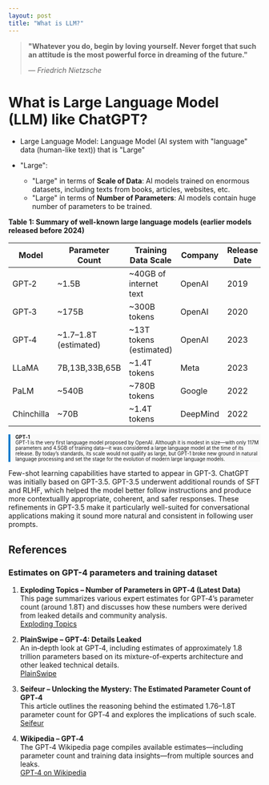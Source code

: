 ```yaml
---
layout: post
title: "What is LLM?"
---
```



> **"Whatever you do, begin by loving yourself. Never forget that such an attitude is the most powerful force in dreaming of the future."**
>
> — *Friedrich Nietzsche*



# What is Large Language Model (LLM) like ChatGPT?



- Large Language Model: Language Model (AI system with "language" data (human-like text)) that is "Large"

- "Large":
  - "Large" in terms of **Scale of Data**: AI models trained on enormous datasets, including texts from books, articles, websites, etc.
  - "Large" in terms of **Number of Parameters**: AI models contain huge number of parameters to be trained.




**Table 1: Summary of well-known large language models (earlier models released before 2024)**

| Model      | Parameter Count       | Training Data Scale      | Company  | Release Date |
|------------|-----------------------|--------------------------|----------|--------------|
| GPT‑2      | ~1.5B                 | ~40GB of internet text   | OpenAI   | 2019         |
| GPT‑3      | ~175B                 | ~300B tokens             | OpenAI   | 2020         |
| GPT‑4      | ~1.7–1.8T (estimated) | ~13T tokens (estimated)  | OpenAI   | 2023         |
| LLaMA      | 7B,13B,33B,65B        | ~1.4T tokens             | Meta     | 2023         |
| PaLM       | ~540B                 | ~780B tokens             | Google   | 2022         |
| Chinchilla | ~70B                  | ~1.4T tokens             | DeepMind | 2022         |


<div style="border-left: 4px solid #007ACC; padding-left: 10px; margin: 10px 0; background-color: #f9f9f9; font-size: 0.7em;">
  <strong>GPT‑1</strong><br>
  GPT‑1 is the very first language model proposed by OpenAI. Although it is modest in size—with only 117M parameters and 4.5GB of training data—it was considered a large language model at the time of its release. By today’s standards, its scale would not qualify as large, but GPT‑1 broke new ground in natural language processing and set the stage for the evolution of modern large language models.
</div>


Few-shot learning capabilities have started to appear in GPT-3.
ChatGPT was initially based on GPT-3.5.
GPT-3.5 underwent additional rounds of SFT and RLHF, which helped the model better follow instructions and produce more contextuallly appropriate, coherent, and safer responses. These refinements in GPT-3.5 make it particularly well-suited for conversational applications making it sound more natural and consistent in following user prompts.



## References 

### Estimates on GPT-4 parameters and training dataset

1. **Exploding Topics – Number of Parameters in GPT‑4 (Latest Data)**  
   This page summarizes various expert estimates for GPT‑4’s parameter count (around 1.8T) and discusses how these numbers were derived from leaked details and community analysis.  
   [Exploding Topics](https://explodingtopics.com/blog/gpt-parameters)

2. **PlainSwipe – GPT‑4: Details Leaked**  
   An in‐depth look at GPT‑4, including estimates of approximately 1.8 trillion parameters based on its mixture-of-experts architecture and other leaked technical details.  
   [PlainSwipe](https://plainswipe.com/gpt-4-details-leaked/index.html)

3. **Seifeur – Unlocking the Mystery: The Estimated Parameter Count of GPT‑4**  
   This article outlines the reasoning behind the estimated 1.76–1.8T parameter count for GPT‑4 and explores the implications of such scale.  
   [Seifeur](https://seifeur.com/gpt-4-estimated-parameters/)

4. **Wikipedia – GPT‑4**  
   The GPT‑4 Wikipedia page compiles available estimates—including parameter count and training data insights—from multiple sources and leaks.  
   [GPT‑4 on Wikipedia](https://en.wikipedia.org/wiki/GPT-4)

 
